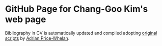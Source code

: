 # GitHub Page for Chang-Goo Kim's web page

Bibliography in CV is automatically updated and compiled adopting
[original scripts](https://github.com/adrn/cv)
by [Adrian Price-Whelan](https://github.com/adrn).

